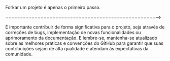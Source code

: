 Forkar um projeto é apenas o primeiro passo.

=====================================================>

É importante contribuir de forma significativa para o projeto, seja através de correções de bugs, implementação de novas funcionalidades ou aprimoramento da documentação.
E lembre-se, mantenha-se atualizado sobre as melhores práticas e convenções do GitHub para garantir que suas contribuições sejam de alta qualidade e atendam às expectativas da comunidade.
